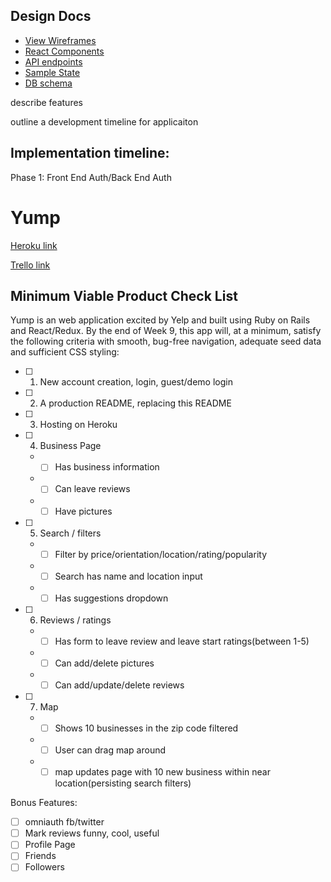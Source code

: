
## Design Docs
* [View Wireframes](./wireframes)
* [React Components](./component-hierachy.md)
* [API endpoints](./api-endpoints.md)
* [Sample State](./sample-state.md)
* [DB schema](./schema.md)

describe features

outline a development timeline for applicaiton

## Implementation timeline:
Phase 1: Front End Auth/Back End Auth

# Yump

[Heroku link](http://www.herokuapp.com)

[Trello link](www.https://trello.com/b/VHYOHvPK.com)

## Minimum Viable Product Check List
Yump is an web application excited by Yelp and built using Ruby on Rails and React/Redux. By the end of Week 9, this app will, at a minimum, satisfy the following criteria with smooth, bug-free navigation, adequate seed data and sufficient CSS styling:

- [ ] 1. New account creation, login, guest/demo login
- [ ] 2. A production README, replacing this README
- [ ] 3. Hosting on Heroku
- [ ] 4. Business Page
  * - [ ] Has business information
  * - [ ] Can leave reviews
  * - [ ] Have pictures
- [ ] 5. Search / filters
  * - [ ] Filter by price/orientation/location/rating/popularity
  * - [ ] Search has name and location input
  * - [ ] Has suggestions dropdown
- [ ] 6. Reviews / ratings
  * - [ ] Has form to leave review and leave start ratings(between 1-5)
  * - [ ] Can add/delete pictures
  * - [ ] Can add/update/delete reviews
- [ ] 7. Map
  * - [ ] Shows 10 businesses in the zip code filtered
  * - [ ] User can drag map around
  * - [ ] map updates page with 10 new business within near location(persisting search filters)

Bonus Features:
- [ ] omniauth fb/twitter
- [ ] Mark reviews funny, cool, useful
- [ ] Profile Page
- [ ] Friends
- [ ] Followers
